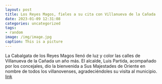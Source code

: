 ```yaml
---
layout: post
title: Los Reyes Magos, fieles a su cita con Villanueva de la Cañada
date: 2023-01-09 12:31:08
categories: uncategorized
tags:
- random
image: /img/image.jpg
caption: This is a picture
---
```

La Cabalgata de los Reyes Magos llenó de luz y color las calles de Villanueva de la Cañada un año más. El alcalde, Luis Partida, acompañado por los concejales, dio la bienvenida a Sus Majestades de Oriente en nombre de todos los villanovenses, agradeciéndoles su visita al municipio.   [link](https://www.ayto-villacanada.es/noticias/los-reyes-magos-fieles-a-su-cita-con-villanueva-de-la-canada/)
